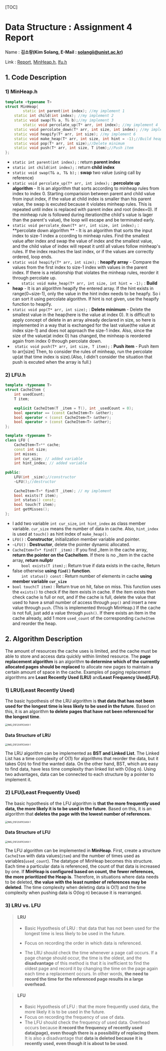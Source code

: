 [TOC]

# Data Structure : Assignment 4 Report 

Name : **김소랑(Kim Solang, E-Mail : solangii@unist.ac.kr)**

Link : [Report](https://gitlab.com/unist_cse221_ds_spring_2020/uni20181041/-/blob/master/assignment4/Assignment-4-report-20181041.md), [MinHeap.h](https://gitlab.com/unist_cse221_ds_spring_2020/uni20181041/-/blob/master/assignment4/min_heap.h), [lfu.h](https://gitlab.com/unist_cse221_ds_spring_2020/uni20181041/-/blob/master/assignment4/lfu.h)

## 1. Code Description

### 1) MinHeap.h

```c++
template <typename T>
struct MinHeap{
		static int parent(int index); //my implement 1
  	static int child(int index); //my implement 2 
  	static void swap(T& a, T& b);//my implement 3
 		static void percolate_up(T* arr, int index); //my implement 4
    static void percolate_down(T* arr, int size, int index); //my implement 5
    static void heapify(T* arr, int size); //my implement 6
    static void make_heap(T* arr, int size, int hint = -1);//Build heap
    static void pop(T* arr, int size);//Delete minimum
    static void push(T*	arr, int size, T item);//Push item 
};
```

- `static int parent(int index);`  : return **parent index**
- `static int child(int index);` : return **child index**
- `static void swap(T& a, T& b);` : **swap** two value (using call by reference)
- `static void percolate_up(T* arr, int index);` : **percolate up algorithm** - It is an algorithm that sorts according to minheap rules from index to index 0. Starting comparision between parent and child value from input index, if the value at child index is smaller than his parent value, the swap is excuted because it violates minheap rules. This is repeated until index is replaced with parent index and root (index=0). If the minheap rule is followed during iteration(the child's value is lager than the parent's value), the loop will escape and be terminated early.
- `static void percolate_down(T* arr, int size, int index);` : **percolate down algorithm ** - It is an algorithm that sorts the input index to size-1 index a ccording to minheap rules. Find the smallest value after index and swap the value of index and the smallest value, and the child value of index will repeat it until all values follow minheap's rules. If the index reaches the last index, or if the values are correctly ordered, loop ends.
- `static void heapify(T* arr, int size);` : **heapify array** - Compare the values from the first index to size-1 index with values in the parent index. If there is a relationship that violates the minheap rules, reorder it through percolate up.
- `    static void make_heap(T* arr, int size, int hint = -1);` : **Build heap** - It is an algorithm heapify the entered array. If the hint exists in range(0~size-1), only the value in the hint index needs to be heapfy. So i can sort it using percolate algorithm. If hint is not given, use the heapify function to heapify.
- `static void pop(T* arr, int size);` : **Delete minimum** - Delete the smallest value in the heap(here is the value at index 0). It is difficult to apply concept of delete in an array already declared in size, so here is implemented in a way that is exchanged for the last value(the value at index size-1) and does not approach the size-1 index. Also, since the size of the value(at index 0) has changed, the minheap is reordered again from index 0 through percolate down.
- ` static void push(T*	arr, int size, T item);` : **Push item** - Push item to arr[size] Then, to consider the rules of minheap, run the percolate up(at that time index is size).(Also, I didn't consider the situation that push is excuted when the array is full.)

### 2) LFU.h

```c++
template <typename T>
struct CacheItem {
    int usedCount;
    T item;
  
    explicit CacheItem(T _item = T(), int _usedCount = 0);
    bool operator == (const CacheItem<T> &other);
    bool operator < (const CacheItem<T> &other);
    bool operator > (const CacheItem<T> &other);
};

template <typename T>
class LFU {
    CacheItem<T>** cache;
    const int size; 
    int misses;
    int cur_size; // added variable
    int hint_index; // added variable
  
public:
    LFU(int _size);//constructor
    ~LFU();//destructor 
  
    CacheItem<T>* find(T _item); // my implement
    bool exists(T item);
    int status() const;
    bool touch(T item);
    int getMisses();
};
```

- I add two variable `int cur_size`, `int hint_index` as class member variable. `cur_size` means the number of data in cache. Also, `hint_index` is used at `touch()` as hint index of `make_heap()`.
- `LFU()` : **Constructor**, initialization member variable and pointer.
- `~LFU()` :  **Destructor**, delete the pointer dynamic allocated.
- `CacheItem<T>* find(T _item)` : If you find _item in the cache array, **return the pointer on the CacheItem**. If there is no _item in the cache array, **return nullptr**
- `    bool exists(T item);`:  Return true if data exists in the cache, Return false otherwise **using `find()` function**.
- `    int status() const` : Return number of elements in cache **using member variable `cur_size`**
- `bool touch(T item)` : Return true on hit, false on miss. This function uses the `exists()` to check if the item exists in cache. If the item exists then check cache is full or not, and if the cache is full, delete the value that used to have a small number of access through `pop()` and insert a new value through `push`. (This is implemented through MinHeap.) If the cache is not full, just add a value through `push()`. If there exists an item in the cache already, add 1 more `used_count` of the corresponding `CacheItem` and reorder the heap.

## 2. Algorithm Description 

The amount of resources the cache uses is limited, and the cache must be able to store and access data quickly within limited resource. The **page replacement algorithm** is an algorithm **to determine which of the currently allocated pages should be replaced** to allocate new pages to maintain a certain amount of space in the cache. Examples of paging replacement algorithms are **Least Recently Used (LRU)** and**Least Frequency Used(LFU)**.

### 1) LRU(Least Recently Used)

The basic hypothesis of the LRU algorithm is **that data that has not been used for the longest time is less likely to be used in the future**. Based on this, it is an algorithm **to delete pages that have not been referenced for the longest time**.

<img src="./img/img_LRU.jpeg" alt="IMG_D5F20411CAA9-1" style="zoom:50%;" />

#### Data Structure of LRU

<img src="./img/img_LRU2.jpeg" alt="IMG_D5F20411CAA9-1" style="zoom:50%;" />

The LRU algorithm can be implemented as **BST and Linked List**. The Linked List has a time complexity of O(1) for algorithms that reorder the data, but it takes O(n) to find the wanted data. On the other hand, BST, which are easy to find data, have less time complexity than linked list with O(log n). Using two advantages, data can be connected to each structure by a pointer to implement it.

### 2) LFU(Least Frequently Used)

The basic hypothesis of the LFU algorithm is **that the more frequently used data, the more likely it is to be used in the future**. Based on this, it is an algorithm that **deletes the page with the lowest number of references**.

<img src="./img/img_LFU.jpeg" alt="IMG_D5F20411CAA9-1" style="zoom:50%;" />

#### Data Structure of LFU

<img src="./img/img_LFU2.jpeg" alt="IMG_D5F20411CAA9-1" style="zoom:50%;" />

The LFU algorithm can be implemented in **MinHeap**. First, create a structure `CacheItem` with data values(`item`) and the number of times used as variables(`used_count`). The datatype of MinHeap becomes this structure. Each time a particular data is referenced, the count of that data is increased by one. If **MinHeap is configured based on count, the fewer references, the more prioritized the Heap is**. Therefore, in situations where data needs to be deleted, **the value with the least number of references may be deleted**. The time complexity when deleting data is O(1) and the time complexity when pushing data is O(log n) because it is rearranged.



### 3) LRU vs. LFU

> #### **LRU**
>
> - Basic Hypothesis of LRU :  that data that has not been used for the longest time is less likely to be used in the future.
>
> - Focus on recording the order in which data is referenced. 
>
> - The LRU should check the time whenever a page call occurs. If a page change should occur, the time is the oldest, and the **disadvantage** of this method is that it is inefficient to find the oldest page and record it by changing the time on the page again each time a replacement occurs. In other words, **the need to record the time for the referenced page results in a large overhead**.

> #### **LFU**
>
> - Basic Hypothesis of LFU : that the more frequently used data, the more likely it is to be used in the future. 
> -  Focus on recording the frequency of use of data.
> - The LFU should check the frequency of used data. Overhead occurs because **it record the frequency of recently used data(page), even though there is a possibility of replacing them**. It is also a disadvantage that **data is deleted because it is recently used, even though it is about to be used**.



